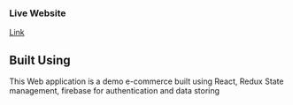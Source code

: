 ### Live Website

[Link](https://ar-clothing.herokuapp.com/)

## Built Using

This Web application is a demo e-commerce built using React, Redux State management, firebase for authentication and data storing

